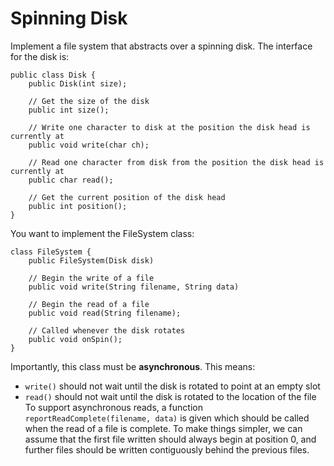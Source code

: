 # Spinning Disk
Implement a file system that abstracts over a spinning disk. The interface for the disk is:
```
public class Disk {
    public Disk(int size);

    // Get the size of the disk
    public int size();

    // Write one character to disk at the position the disk head is currently at
    public void write(char ch);

    // Read one character from disk from the position the disk head is currently at
    public char read();

    // Get the current position of the disk head
    public int position();
}
```

You want to implement the FileSystem class:
```
class FileSystem {
    public FileSystem(Disk disk)
    
    // Begin the write of a file
    public void write(String filename, String data)
    
    // Begin the read of a file
    public void read(String filename);
    
    // Called whenever the disk rotates
    public void onSpin();
}
```

Importantly, this class must be **asynchronous**. This means:
- `write()` should not wait until the disk is rotated to point at an empty slot
- `read()` should not wait until the disk is rotated to the location of the file
To support asynchronous reads, a function `reportReadComplete(filename, data)` is given which should be called when the read of a file is complete. To make things simpler, we can assume that the first file written should always begin at position 0, and further files should be written contiguously behind the previous files.
